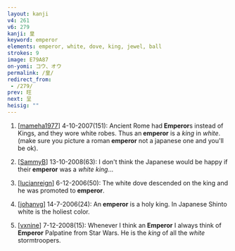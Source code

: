 ```yaml
---
layout: kanji
v4: 261
v6: 279
kanji: 皇
keyword: emperor
elements: emperor, white, dove, king, jewel, ball
strokes: 9
image: E79A87
on-yomi: コウ、オウ
permalink: /皇/
redirect_from:
 - /279/
prev: 旺
next: 呈
heisig: ""
---
```


1) [<a href="http://kanji.koohii.com/profile/mameha1977">mameha1977</a>] 4-10-2007(151): Ancient Rome had<strong> Emperor</strong>s instead of Kings, and they wore white robes. Thus an<strong> emperor</strong> is a <em>king</em> in <em>white</em>. (make sure you picture a roman<strong> emperor</strong> not a japanese one and you&#039;ll be ok).

2) [<a href="http://kanji.koohii.com/profile/SammyB">SammyB</a>] 13-10-2008(63): I don&#039;t think the Japanese would be happy if their<strong> emperor</strong> was a <em>white king</em>...

3) [<a href="http://kanji.koohii.com/profile/lucianreign">lucianreign</a>] 6-12-2006(50): The white dove descended on the king and he was promoted to<strong> emperor</strong>.

4) [<a href="http://kanji.koohii.com/profile/johanvg">johanvg</a>] 14-7-2006(24): An<strong> emperor</strong> is a holy king. In Japanese Shinto white is the holiest color.

5) [<a href="http://kanji.koohii.com/profile/vxnine">vxnine</a>] 7-12-2008(15): Whenever I think an<strong> Emperor</strong> I always think of<strong> Emperor</strong> Palpatine from Star Wars. He is the <em>king</em> of all the <em>white</em> stormtroopers.

